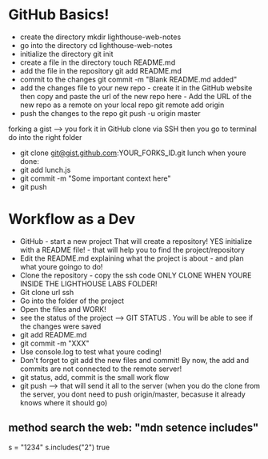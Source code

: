 # GitHub Basics!
- create the directory
mkdir lighthouse-web-notes
- go into the directory
cd lighthouse-web-notes
- initialize the directory
git init
- create a file in the directory
touch README.md
- add the file in the repository
git add README.md
- commit to the changes
git commit -m  "Blank README.md added"
- add the changes file to your new repo - create it in the GitHub website then copy and paste the url of the new repo here - Add the URL of the new repo as a remote on your local repo
git remote add origin <URL>
- push the changes to the repo
git push -u origin master

forking a gist -->
you fork it in GitHub
clone via SSH
then you go to terminal
do into the right folder
- git clone git@gist.github.com:YOUR_FORKS_ID.git lunch
when youre done:
- git add lunch.js
- git commit -m "Some important context here"
- git push

# Workflow as a Dev
- GitHub - start a new project
That will create a repository!
YES initialize with a README file! - that will help you to find the project/repository
- Edit the README.md explaining what the project is about - and plan what youre goingo to do!
- Clone the repository - copy the ssh code
ONLY CLONE WHEN YOURE INSIDE THE LIGHTHOUSE LABS FOLDER!
- Git clone url ssh
- Go into the folder of the project
- Open the files and WORK!
- see the status of the project --> GIT STATUS .
You will be able to see if the changes were saved
- git add README.md
- git commit -m "XXX"
- Use console.log to test what youre coding!
- Don't forget to git add the new files and commit!
By now, the add and commits are not connected to the remote server!
- git status, add, commit is the small work flow
- git push --> that will send it all to the server (when you do the clone from the server, you dont need to push origin/master, becasuse it already knows where it should go)

## method search the web: "mdn setence includes"
s = "1234"
s.includes("2")
true





